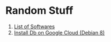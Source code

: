 # Random Stuff

1. [List of Softwares](software.md)
1. [Install Db on Google Cloud (Debian 8)](installDbOnGCP.md)